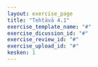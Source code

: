 ```yaml
---
layout: exercise_page
title: "Tehtävä 4.1"
exercise_template_name: "#"
exercise_dicussion_id: "#"
exercise_review_id: "#"
exercise_upload_id: "#"
kesken: 1
---
```


